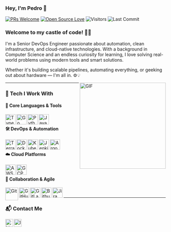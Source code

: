 <!-- <p align="left"> <img src="https://komarev.com/ghpvc/?username=Snehakri022" alt="pedroschmid" /> </p> -->

### Hey, I'm Pedro 👋

[![PRs Welcome](https://img.shields.io/badge/PRs-welcome-brightgreen.svg?style=flat&logo=github)](https://github.com/pedroschmid)
[![Open Source Love](https://badges.frapsoft.com/os/v2/open-source.svg?v=103)](https://github.com/pedroschmid)
<img alt="Visitors" src="https://komarev.com/ghpvc/?username=pedroschmid&style=flat&labelColor=black&logo=github&label=PROFILE+VIEWS&color=29bf12"/>
<img alt="Last Commit" src="https://img.shields.io/github/last-commit/pedroschmid/pedroschmid?logo=markdown&label=LAST+UPDATE&color=29bf12&style=flat">

### Welcome to my castle of code! 👨‍💻
I'm a Senior DevOps Engineer passionate about automation, clean infrastructure, and cloud-native technologies. With a background in Computer Science and an endless curiosity for learning, I love solving real-world problems using modern tools and smart solutions. 

Whether it's building scalable pipelines, automating everything, or geeking out about hardware — I'm all in. ⚙️💡

<img align="right" height="270px" alt="GIF" src="https://media4.giphy.com/media/v1.Y2lkPTc5MGI3NjExcnBscjA0Z3F6ZTg1dGlhZGt5YW0yMDhqZm0zZG81dTh2bmdtdDQ5cCZlcD12MV9pbnRlcm5hbF9naWZfYnlfaWQmY3Q9Zw/oFYKw5OTZBZzVONpUh/giphy.gif" />

---

### 🚀 Tech I Work With

#### 🧠 Core Languages & Tools
<img align="left" alt="TypeScript" width="32px" src="https://cdn.iconscout.com/icon/free/png-512/typescript-1174965.png" />
<img align="left" alt="Go" width="32px" src="https://chicoary.files.wordpress.com/2015/12/golang-sh-600x600.png" />
<img align="left" alt="Python" width="32px" src="https://cdn3.iconfinder.com/data/icons/logos-and-brands-adobe/512/267_Python-512.png" />
<img align="left" alt="Java" width="32px" src="https://cdn-icons-png.flaticon.com/512/226/226777.png" />
<br/>

#### 🛠 DevOps & Automation
<img align="left" alt="Terraform" width="32px" src="https://static-00.iconduck.com/assets.00/terraform-icon-1803x2048-hodrzd3t.png" />
<img align="left" alt="Docker" width="32px" src="https://cdn4.iconfinder.com/data/icons/logos-and-brands/512/97_Docker_logo_logos-512.png" />
<img align="left" alt="Kubernetes" width="32px" src="https://butecotecnologico.com.br/images/taxonomies/k8s-logo.png" />
<img align="left" alt="Jenkins" width="32px" src="https://upload.wikimedia.org/wikipedia/commons/thumb/e/e9/Jenkins_logo.svg/1200px-Jenkins_logo.svg.png" />
<img align="left" alt="ArgoCD" width="32px" src="https://miro.medium.com/v2/resize:fit:1400/1*An25ihShzJkhL3jAwUaWfg.png" />
<br/>

#### ☁️ Cloud Platforms
<img align="left" alt="AWS" width="32px" src="https://www.techbrace.com/wp-content/uploads/2018/12/aws.png" />
<img align="left" alt="GCP" width="32px" src="https://lirp.cdn-website.com/aa0ef369/dms3rep/multi/opt/google-cloud-icon-400w.png" />
<br/>

#### 🧩 Collaboration & Agile
<img align="left" alt="Git" width="40px" src="https://upload.wikimedia.org/wikipedia/commons/thumb/3/3f/Git_icon.svg/1024px-Git_icon.svg.png" />
<img align="left" alt="GitHub" width="32px" src="https://qph.cf2.quoracdn.net/main-qimg-729a22aba98d1235fdce4883accaf81e" />
<img align="left" alt="GitLab" width="32px" src="https://about.gitlab.com/images/press/logo/png/gitlab-icon-rgb.png" />
<img align="left" alt="Bitbucket" width="32px" src="https://cdn.iconscout.com/icon/free/png-512/bitbucket-226075.png" />
<img align="left" alt="Jira" width="32px" src="https://cdn.worldvectorlogo.com/logos/jira-1.svg" />
<br/>

---

### 📬 Contact Me

[<img align="left" alt="LinkedIn" width="24px" src="https://cdn-icons-png.flaticon.com/512/174/174857.png" />](https://www.linkedin.com/in/pedroschmid/)
[<img align="left" alt="Instagram" width="24px" src="https://upload.wikimedia.org/wikipedia/commons/thumb/a/a5/Instagram_icon.png/1024px-Instagram_icon.png" />](https://www.instagram.com/_pedroschmid/)
<br/>
